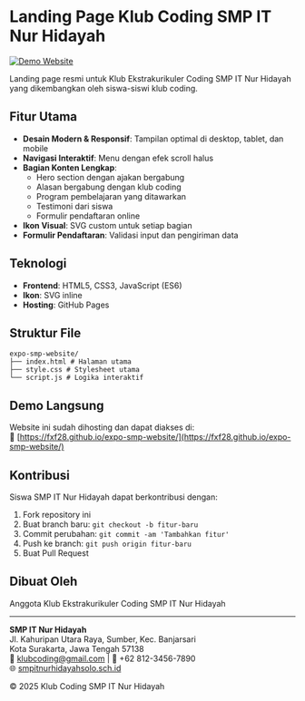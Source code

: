 # Landing Page Klub Coding SMP IT Nur Hidayah

[![Demo Website](https://img.shields.io/badge/Live_Demo-Akses_Halaman-blue?style=for-the-badge)](https://fxf28.github.io/expo-smp-website/)

Landing page resmi untuk Klub Ekstrakurikuler Coding SMP IT Nur Hidayah yang dikembangkan oleh siswa-siswi klub coding.

## Fitur Utama

- **Desain Modern & Responsif**: Tampilan optimal di desktop, tablet, dan mobile
- **Navigasi Interaktif**: Menu dengan efek scroll halus
- **Bagian Konten Lengkap**:
  - Hero section dengan ajakan bergabung
  - Alasan bergabung dengan klub coding
  - Program pembelajaran yang ditawarkan
  - Testimoni dari siswa
  - Formulir pendaftaran online
- **Ikon Visual**: SVG custom untuk setiap bagian
- **Formulir Pendaftaran**: Validasi input dan pengiriman data

## Teknologi

- **Frontend**: HTML5, CSS3, JavaScript (ES6)
- **Ikon**: SVG inline
- **Hosting**: GitHub Pages

## Struktur File

```
expo-smp-website/
├── index.html # Halaman utama
├── style.css # Stylesheet utama
└── script.js # Logika interaktif
```

## Demo Langsung

Website ini sudah dihosting dan dapat diakses di:  
🔗 [https://fxf28.github.io/expo-smp-website/](https://fxf28.github.io/expo-smp-website/)

## Kontribusi

Siswa SMP IT Nur Hidayah dapat berkontribusi dengan:
1. Fork repository ini
2. Buat branch baru: `git checkout -b fitur-baru`
3. Commit perubahan: `git commit -am 'Tambahkan fitur'`
4. Push ke branch: `git push origin fitur-baru`
5. Buat Pull Request

## Dibuat Oleh

Anggota Klub Ekstrakurikuler Coding SMP IT Nur Hidayah

---

**SMP IT Nur Hidayah**  
Jl. Kahuripan Utara Raya, Sumber, Kec. Banjarsari  
Kota Surakarta, Jawa Tengah 57138  
📧 klubcoding@gmail.com | 📱 +62 812-3456-7890  
🌐 [smpitnurhidayahsolo.sch.id](https://smpitnurhidayahsolo.sch.id)

© 2025 Klub Coding SMP IT Nur Hidayah
